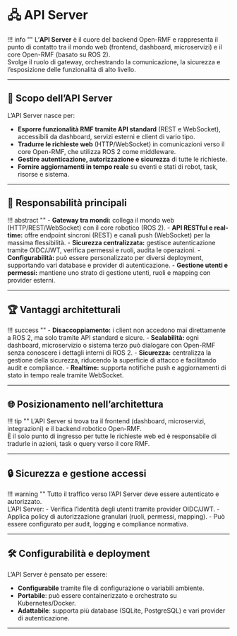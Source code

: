 # 🖧 API Server

!!! info ""
    L’**API Server** è il cuore del backend Open-RMF e rappresenta il punto di contatto tra il mondo web (frontend, dashboard, microservizi) e il core Open-RMF (basato su ROS 2).  
    Svolge il ruolo di gateway, orchestrando la comunicazione, la sicurezza e l’esposizione delle funzionalità di alto livello.

---

## 🎯 Scopo dell’API Server

L’API Server nasce per:

- **Esporre funzionalità RMF tramite API standard** (REST e WebSocket), accessibili da dashboard, servizi esterni e client di vario tipo.
- **Tradurre le richieste web** (HTTP/WebSocket) in comunicazioni verso il core Open-RMF, che utilizza ROS 2 come middleware.
- **Gestire autenticazione, autorizzazione e sicurezza** di tutte le richieste.
- **Fornire aggiornamenti in tempo reale** su eventi e stati di robot, task, risorse e sistema.

---

## 🧩 Responsabilità principali

!!! abstract ""
    - **Gateway tra mondi:** collega il mondo web (HTTP/REST/WebSocket) con il core robotico (ROS 2).
    - **API RESTful e real-time:** offre endpoint sincroni (REST) e canali push (WebSocket) per la massima flessibilità.
    - **Sicurezza centralizzata:** gestisce autenticazione tramite OIDC/JWT, verifica permessi e ruoli, audita le operazioni.
    - **Configurabilità:** può essere personalizzato per diversi deployment, supportando vari database e provider di autenticazione.
    - **Gestione utenti e permessi:** mantiene uno strato di gestione utenti, ruoli e mapping con provider esterni.

---

## 🏆 Vantaggi architetturali

!!! success ""
    - **Disaccoppiamento:** i client non accedono mai direttamente a ROS 2, ma solo tramite API standard e sicure.
    - **Scalabilità:** ogni dashboard, microservizio o sistema terzo può dialogare con Open-RMF senza conoscere i dettagli interni di ROS 2.
    - **Sicurezza:** centralizza la gestione della sicurezza, riducendo la superficie di attacco e facilitando audit e compliance.
    - **Realtime:** supporta notifiche push e aggiornamenti di stato in tempo reale tramite WebSocket.

---

## 🌐 Posizionamento nell’architettura

!!! tip ""
    L’API Server si trova tra il frontend (dashboard, microservizi, integrazioni) e il backend robotico Open-RMF.  
    È il solo punto di ingresso per tutte le richieste web ed è responsabile di tradurle in azioni, task o query verso il core RMF.

---

## 🔒 Sicurezza e gestione accessi

!!! warning ""
    Tutto il traffico verso l’API Server deve essere autenticato e autorizzato.  
    L’API Server:
    - Verifica l’identità degli utenti tramite provider OIDC/JWT.
    - Applica policy di autorizzazione granulari (ruoli, permessi, mapping).
    - Può essere configurato per audit, logging e compliance normativa.

---

## 🛠️ Configurabilità e deployment

L’API Server è pensato per essere:

- **Configurabile** tramite file di configurazione o variabili ambiente.
- **Portabile**: può essere containerizzato e orchestrato su Kubernetes/Docker.
- **Adattabile**: supporta più database (SQLite, PostgreSQL) e vari provider di autenticazione.

---